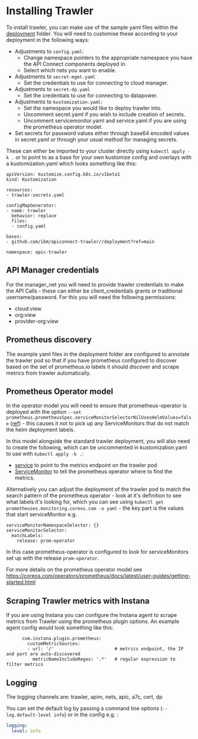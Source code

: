 # Installing Trawler

To install trawler, you can make use of the sample yaml files within the [deployment](../deployment) folder. You will need to customise these according to your deployment in the following ways:

- Adjustments to `config.yaml`:
  - Change namespace pointers to the appropriate namespace you have the API Connect components deployed in.
  - Select which nets you want to enable.
- Adjustments to `secret-mgmt.yaml`
  - Set the credentials to use for connecting to cloud manager.
- Adjustments to `secret-dp.yaml`
  - Set the credentials to use for connecting to datapower.
- Adjustments to `kustomization.yaml`:
  - Set the namespace you would like to deploy trawler into.
  - Uncomment secret.yaml if you wish to include creation of secrets.
  - Uncomment servicemonitor.yaml and service.yaml if you are using the prometheus operator model.
- Set secrets for password values either through base64 encoded values in secret.yaml or through your usual method for managing secrets.

These can either be imported to your cluster directly using `kubectl apply -k .` or to point to as a base for your own kustomize config and overlays with a kustomization.yaml which looks something like this: 

```
apiVersion: kustomize.config.k8s.io/v1beta1
kind: Kustomization

resources:
- trawler-secrets.yaml

configMapGenerator:
- name: trawler
  behavior: replace
  files:
  - config.yaml

bases:
- github.com/ibm/apiconnect-trawler//deployment?ref=main

namespace: apic-trawler

```

## API Manager credentials

For the manager_net you will need to provide trawler credentials to make the API Calls - these can either be client_credentials grants or traditional username/password. For this you will need the following permissions:

 - cloud:view
 - org:view
 - provider-org:view

## Prometheus discovery

The example yaml files in the deployment folder are configured to annotate the trawler pod so that if you have prometheus configured to discover based on the set of prometheus.io labels it should discover and scrape metrics from trawler automatically.

## Prometheus Operator model

In the operator model you will need to ensure that prometheus-operator is deployed with the option `--set prometheus.prometheusSpec.serviceMonitorSelectorNilUsesHelmValues=false` ([ref](https://github.com/helm/charts/issues/11310)) - this causes it not to pick up any ServiceMonitors that do not match the helm deployment labels. 

In this model alongside the standard trawler deployment, you will also need to create the following, which can be uncommented in kustomization.yaml to use with `kubectl apply -k .`:
 - [service](../deployment/service.yaml) to point to the metrics endpoint on the trawler pod 
 - [ServiceMonitor](../deployment/servicemonitor.yaml) to tell the prometheus operator where to find the metrics. 


Alternatively you can adjust the deployment of the trawler pod to match the search pattern of the prometheus operator - look at it's definition to see what labels it's looking for, which you can see using `kubectl get prometheuses.monitoring.coreos.com -o yaml` - the key part is the values that start serviceMonitor e.g. 

    serviceMonitorNamespaceSelector: {}
    serviceMonitorSelector:
      matchLabels:
        release: prom-operator

In this case prometheus-operator is configured to look for serviceMonitors set up with the release `prom-operator`.

For more details on the prometheus operator model see https://coreos.com/operators/prometheus/docs/latest/user-guides/getting-started.html

## Scraping Trawler metrics with Instana

If you are using Instana you can configure the Instana agent to scrape metrics from Trawler using the prometheus plugin options.  An example agent config would look something like this:

          com.instana.plugin.prometheus:
            customMetricSources:
            - url: '/'                       # metrics endpoint, the IP and port are auto-discovered
              metricNameIncludeRegex: '.*'   # regular expression to filter metrics 

## Logging

The logging channels are: trawler, apim, nets, apic, a7c, cert, dp

You can set the default log by passing a command line options (`--log.default-level info`)  or in the config e.g. :

```yaml
logging:
  level: info
```
